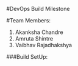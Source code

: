 #DevOps Build Milestone

#Team Members:
1. Akanksha Chandre
2. Amruta Shintre
3. Vaibhav Rajadhakshya

###Build SetUp:

